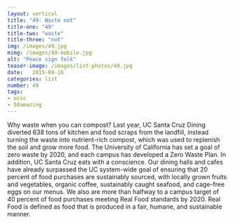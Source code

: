 ```yaml
---
layout: vertical
title: "49: Waste not"
title-one: "49"
title-two: "waste"
title-three: "not"
img: /images/49.jpg
mimg: /images/49-mobile.jpg
alt: "Peace sign folk"
teaser-image: /images/list-photos/49.jpg
date:   2015-09-16
categories: list
number: 49
tags:
- ucsc
- 50amazing
---
```

Why waste when you can compost? Last year, UC Santa Cruz Dining diverted 638 tons of kitchen and food scraps from the landfill, instead turning the waste into nutrient-rich compost, which was used to replenish the soil and grow more food. The University of California has set a goal of zero waste by 2020, and each campus has developed a Zero Waste Plan. In addition, UC Santa Cruz eats with a conscience. Our dining halls and cafes have already surpassed the UC system-wide goal of ensuring that 20 percent of food purchases are sustainably sourced, with locally grown fruits and vegetables, organic coffee, sustainably caught seafood, and cage-free eggs on our menus. We also are more than halfway to a campus target of 40 percent of food purchases meeting Real Food standards by 2020. Real Food is defined as food that is produced in a fair, humane, and sustainable manner.
